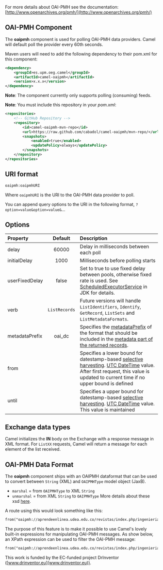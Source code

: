 
For more details about OAI-PMH see the documentation: [http://www.openarchives.org/pmh/](http://www.openarchives.org/pmh/)

## OAI-PMH Component

The **oaipmh** component is used for polling OAI-PMH data providers. Camel will default poll the provider every 60th seconds.

Maven users will need to add the following dependency to their pom.xml for this component:
```xml
<dependency>
    <groupId>es.upm.oeg.camel</groupId>
    <artifactId>camel-oaipmh</artifactId>
    <version>x.x.x</version>
</dependency>
```

**Note**: The component currently only supports polling (consuming) feeds.

**Note**: You must include this repository in your *pom.xml*:
 ```xml
 <repositories>
     <!-- GitHub Repository -->
     <repository>
         <id>camel-oaipmh-mvn-repo</id>
         <url>https://raw.github.com/cabadol/camel-oaipmh/mvn-repo/</url>
         <snapshots>
             <enabled>true</enabled>
             <updatePolicy>always</updatePolicy>
         </snapshots>
     </repository>
 </repositories>
 ```

## URI format

```txt
oaipmh:oaipmhURI
```

Where `oaipmhURI` is the URI to the OAI-PMH data provider to poll.

You can append query options to the URI in the following format, `?option=value&option=value&`...

## Options
| Property | Default  | Description |
| :------- |:--------:| :---------- |
| delay    | 60000    | Delay in milliseconds between each poll |
| initialDelay    | 1000    | Milliseconds before polling starts |
| userFixedDelay    | false    | Set to true to use fixed delay between pools, otherwise fixed rate is used. See [ScheduledExecutorService](http://docs.oracle.com/javase/1.5.0/docs/api/java/util/concurrent/ScheduledExecutorService.html) in JDK for details. |
| verb    | `ListRecords`    | Future versions will handle `ListIdentifiers`, `Identify`, `GetRecord`, `ListSets` and `ListMetadataFormats`. |
| metadataPrefix    | oai_dc    | Specifies the [metadataPrefix](http://www.openarchives.org/OAI/openarchivesprotocol.html#metadataPrefix) of the format that should be included in the [metadata part of the returned records](http://www.openarchives.org/OAI/openarchivesprotocol.html#Record). |
| from    |     | Specifies a lower bound for datestamp-based [selective harvesting](http://www.openarchives.org/OAI/openarchivesprotocol.html#Datestamp). [UTC DateTime](http://www.openarchives.org/OAI/openarchivesprotocol.html#Dates) value. After first request, this value is updated to current time if no upper bound is defined|
| until    |     | Specifies a upper bound for datestamp-based [selective harvesting](http://www.openarchives.org/OAI/openarchivesprotocol.html#Datestamp). [UTC DateTime](http://www.openarchives.org/OAI/openarchivesprotocol.html#Dates) value. This value is maintained|

## Exchange data types

Camel initializes the **IN** body on the Exchange with a response message in XML format. For `ListXX` requests, Camel will return a message for each element of the list received.


## OAI-PMH Data Format

The **oaipmh** component ships with an OAIPMH dataformat that can be used to convert between `String` (XML) and `OAIPMHType` model object (JaxB).
- `marshal` = from `OAIPMHType` to XML `String`
- `unmarshal` = from XML `String` to `OAIPMHType`
More details about these xsd [here](http://www.openarchives.org/OAI/openarchivesprotocol.html#OAIPMHschema).

A route using this would look something like this:
```txt
from("oaipmh://aprendeenlinea.udea.edu.co/revistas/index.php/ingenieria/oai?delay=60000").unmarshal().jaxb("es.upm.oeg.camel.oaipmh.model").to("mock:result");
```


The purpose of this feature is to make it possible to use Camel's lovely built-in expressions for manipulating OAI-PMH messages. As show below, an XPath expression can be used to filter the OAI-PMH message:
```txt
from("oaipmh://aprendeenlinea.udea.edu.co/revistas/index.php/ingenieria/oai?delay=60000").unmarshal().jaxb("es.upm.oeg.camel.oaipmh.model").filter().xpath("//item/request/set[contains(.,'physics')]").to("mock:result");
```

This work is funded by the EC-funded project DrInventor ([www.drinventor.eu](www.drinventor.eu)).